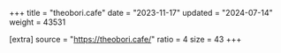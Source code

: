 +++
title = "theobori.cafe"
date = "2023-11-17"
updated = "2024-07-14"
weight = 43531

[extra]
source = "https://theobori.cafe/"
ratio = 4
size = 43
+++
